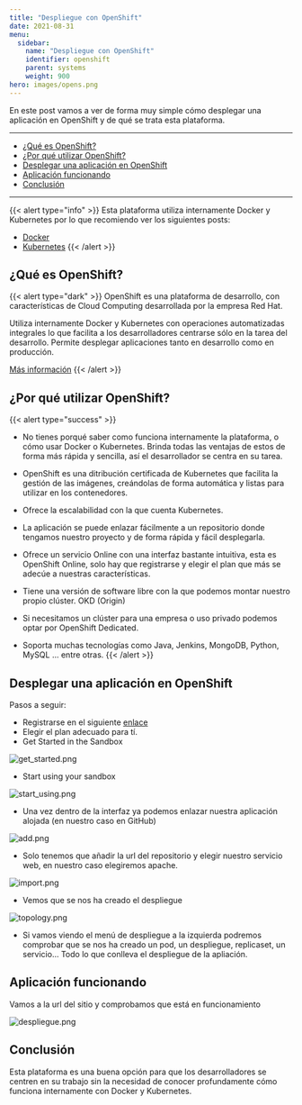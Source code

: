 ```yaml
---
title: "Despliegue con OpenShift"
date: 2021-08-31
menu:
  sidebar:
    name: "Despliegue con OpenShift"
    identifier: openshift
    parent: systems
    weight: 900
hero: images/opens.png
---
```


En este post vamos a ver de forma muy simple cómo desplegar una aplicación en OpenShift y de qué se trata esta plataforma.

_______________________________
- [¿Qué es OpenShift?](#qué-es-openshift)
- [¿Por qué utilizar OpenShift?](#por-qué-utilizar-openshift)
- [Desplegar una aplicación en OpenShift](#desplegar-una-aplicación-en-openshift)
- [Aplicación funcionando](#aplicación-funcionando)
- [Conclusión](#conclusión)

______________

{{< alert type="info" >}}
Esta plataforma utiliza internamente Docker y Kubernetes por lo que recomiendo ver los siguientes posts:
* [Docker](https://www.celiagm.es/posts/sistemas/docker/)
* [Kubernetes](https://www.celiagm.es/posts/sistemas/kubernetes/)
{{< /alert >}}

## ¿Qué es OpenShift?

{{< alert type="dark" >}}
OpenShift es una plataforma de desarrollo, con características de Cloud Computing desarrollada por la empresa Red Hat. 

Utiliza internamente Docker y Kubernetes con operaciones automatizadas integrales lo que facilita a los desarrolladores centrarse sólo en la tarea del desarrollo. Permite desplegar aplicaciones tanto en desarrollo como en producción.

[Más información](https://www.redhat.com/es/technologies/cloud-computing/openshift)
{{< /alert >}}

## ¿Por qué utilizar OpenShift?

{{< alert type="success" >}}
* No tienes porqué saber como funciona internamente la plataforma, o cómo usar Docker o Kubernetes. Brinda todas las ventajas de estos de forma más rápida y sencilla, así el desarrollador se centra en su tarea.

* OpenShift es una ditribución certificada de Kubernetes que facilita la gestión de las imágenes, creándolas de forma automática y listas para utilizar en los contenedores.
  
* Ofrece la escalabilidad con la que cuenta Kubernetes.

* La aplicación se puede enlazar fácilmente a un repositorio donde tengamos nuestro proyecto y de forma rápida y fácil desplegarla.

* Ofrece un servicio Online con una interfaz bastante intuitiva, esta es OpenShift Online, solo hay que registrarse y elegir el plan que más se adecúe a nuestras características. 

* Tiene una versión de software libre con la que podemos montar nuestro propio clúster. OKD (Origin)

* Si necesitamos un clúster para una empresa o uso privado podemos optar por OpenShift Dedicated.
   
* Soporta muchas tecnologías como Java, Jenkins, MongoDB, Python, MySQL ... entre otras.
{{< /alert >}}

## Desplegar una aplicación en OpenShift


Pasos a seguir:

* Registrarse en el siguiente [enlace](https://manage.openshift.com/register/plan)
* Elegir el plan adecuado para tí. 
* Get Started in the Sandbox

![get_started.png](/images/posts/openshift/get_started.png)

* Start using your sandbox 

![start_using.png](/images/posts/openshift/start_using.png)

* Una vez dentro de la interfaz ya podemos enlazar nuestra aplicación alojada (en nuestro caso en GitHub)

![add.png](/images/posts/openshift/add.png)

* Solo tenemos que añadir la url del repositorio y elegir nuestro servicio web, en nuestro caso elegiremos apache. 

![import.png](/images/posts/openshift/start_using.png)

* Vemos que se nos ha creado el despliegue 

![topology.png](/images/posts/openshift/topology.png)

* Si vamos viendo el menú de despliegue a la izquierda podremos comprobar que se nos ha creado un pod, un despliegue, replicaset, un servicio... Todo lo que conlleva el despliegue de la apliación. 

## Aplicación funcionando

Vamos a la url del sitio y comprobamos que está en funcionamiento 

![despliegue.png](/images/posts/openshift/despliegue.png)

## Conclusión 

Esta plataforma es una buena opción para que los desarrolladores se centren en su trabajo sin la necesidad de conocer profundamente cómo funciona internamente con Docker y Kubernetes. 
